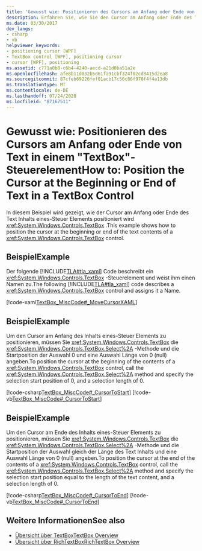 ```yaml
---
title: 'Gewusst wie: Positionieren des Cursors am Anfang oder Ende von Text in einem "TextBox"-Steuerelement'
description: Erfahren Sie, wie Sie den Cursor am Anfang oder Ende des Text Inhalts eines Windows Presentation Foundation TextBox-Steuer Elements positionieren.
ms.date: 03/30/2017
dev_langs:
- csharp
- vb
helpviewer_keywords:
- positioning cursor [WPF]
- TextBox control [WPF], positioning cursor
- cursor [WPF], positioning
ms.assetid: c771a0b8-c6b4-4240-aecd-a21d0ba51a2e
ms.openlocfilehash: afe8b11d032b5d61fa91cbf324f02cd8415d2ea8
ms.sourcegitcommit: 87cfeb69226fef01acb17c56c86f978f4f4a13db
ms.translationtype: MT
ms.contentlocale: de-DE
ms.lasthandoff: 07/24/2020
ms.locfileid: "87167511"
---
```

# <a name="how-to-position-the-cursor-at-the-beginning-or-end-of-text-in-a-textbox-control"></a><span data-ttu-id="84670-103">Gewusst wie: Positionieren des Cursors am Anfang oder Ende von Text in einem "TextBox"-Steuerelement</span><span class="sxs-lookup"><span data-stu-id="84670-103">How to: Position the Cursor at the Beginning or End of Text in a TextBox Control</span></span>
<span data-ttu-id="84670-104">In diesem Beispiel wird gezeigt, wie der Cursor am Anfang oder Ende des Text Inhalts eines-Steuer Elements positioniert wird <xref:System.Windows.Controls.TextBox> .</span><span class="sxs-lookup"><span data-stu-id="84670-104">This example shows how to position the cursor at the beginning or end of the text contents of a <xref:System.Windows.Controls.TextBox> control.</span></span>  
  
## <a name="example"></a><span data-ttu-id="84670-105">Beispiel</span><span class="sxs-lookup"><span data-stu-id="84670-105">Example</span></span>  
 <span data-ttu-id="84670-106">Der folgende [!INCLUDE[TLA#tla_xaml](../../../../includes/tlasharptla-xaml-md.md)] Code beschreibt ein <xref:System.Windows.Controls.TextBox> -Steuerelement und weist ihm einen Namen zu.</span><span class="sxs-lookup"><span data-stu-id="84670-106">The following [!INCLUDE[TLA#tla_xaml](../../../../includes/tlasharptla-xaml-md.md)] code describes a <xref:System.Windows.Controls.TextBox> control and assigns it a Name.</span></span>  
  
 [!code-xaml[TextBox_MiscCode#_MoveCursorXAML](~/samples/snippets/csharp/VS_Snippets_Wpf/TextBox_MiscCode/CSharp/Window1.xaml#_movecursorxaml)]  
  
## <a name="example"></a><span data-ttu-id="84670-107">Beispiel</span><span class="sxs-lookup"><span data-stu-id="84670-107">Example</span></span>  
 <span data-ttu-id="84670-108">Um den Cursor am Anfang des Inhalts eines-Steuer Elements zu positionieren, müssen Sie <xref:System.Windows.Controls.TextBox> die <xref:System.Windows.Controls.TextBox.Select%2A> -Methode und die Startposition der Auswahl 0 und eine Auswahl Länge von 0 (null) angeben.</span><span class="sxs-lookup"><span data-stu-id="84670-108">To position the cursor at the beginning of the contents of a <xref:System.Windows.Controls.TextBox> control, call the <xref:System.Windows.Controls.TextBox.Select%2A> method and specify the selection start position of 0, and a selection length of 0.</span></span>  
  
 [!code-csharp[TextBox_MiscCode#_CursorToStart](~/samples/snippets/csharp/VS_Snippets_Wpf/TextBox_MiscCode/CSharp/Window1.xaml.cs#_cursortostart)]
 [!code-vb[TextBox_MiscCode#_CursorToStart](~/samples/snippets/visualbasic/VS_Snippets_Wpf/TextBox_MiscCode/VisualBasic/Window1.xaml.vb#_cursortostart)]  
  
## <a name="example"></a><span data-ttu-id="84670-109">Beispiel</span><span class="sxs-lookup"><span data-stu-id="84670-109">Example</span></span>  
 <span data-ttu-id="84670-110">Um den Cursor am Ende des Inhalts eines-Steuer Elements zu positionieren, müssen Sie <xref:System.Windows.Controls.TextBox> die <xref:System.Windows.Controls.TextBox.Select%2A> -Methode und die Startposition der Auswahl gleich der Länge des Text Inhalts und eine Auswahl Länge von 0 (null) angeben.</span><span class="sxs-lookup"><span data-stu-id="84670-110">To position the cursor at the end of the contents of a <xref:System.Windows.Controls.TextBox> control, call the <xref:System.Windows.Controls.TextBox.Select%2A> method and specify the selection start position equal to the  length of the text content, and a selection length of 0.</span></span>  
  
 [!code-csharp[TextBox_MiscCode#_CursorToEnd](~/samples/snippets/csharp/VS_Snippets_Wpf/TextBox_MiscCode/CSharp/Window1.xaml.cs#_cursortoend)]
 [!code-vb[TextBox_MiscCode#_CursorToEnd](~/samples/snippets/visualbasic/VS_Snippets_Wpf/TextBox_MiscCode/VisualBasic/Window1.xaml.vb#_cursortoend)]  
  
## <a name="see-also"></a><span data-ttu-id="84670-111">Weitere Informationen</span><span class="sxs-lookup"><span data-stu-id="84670-111">See also</span></span>

- [<span data-ttu-id="84670-112">Übersicht über TextBox</span><span class="sxs-lookup"><span data-stu-id="84670-112">TextBox Overview</span></span>](textbox-overview.md)
- [<span data-ttu-id="84670-113">Übersicht über RichTextBox</span><span class="sxs-lookup"><span data-stu-id="84670-113">RichTextBox Overview</span></span>](richtextbox-overview.md)
